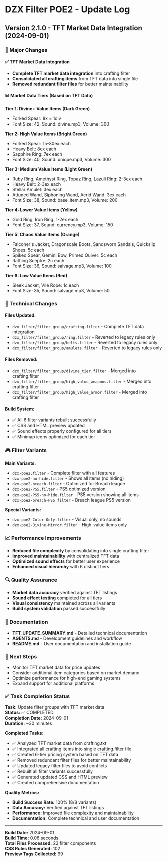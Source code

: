 # DZX Filter POE2 - Update Log

## Version 2.1.0 - TFT Market Data Integration (2024-09-01)

### 🎯 Major Changes

#### ✅ TFT Market Data Integration
- **Complete TFT market data integration** into crafting.filter
- **Consolidated all crafting items** from TFT data into single file
- **Removed redundant filter files** for better maintainability

#### 📊 Market Data Tiers (Based on TFT Data)

**Tier 1: Divine+ Value Items (Dark Green)**
- Forked Spear: 8x = 1div
- Font Size: 42, Sound: divine.mp3, Volume: 300

**Tier 2: High Value Items (Bright Green)**
- Forked Spear: 15-30ex each
- Heavy Belt: 8ex each
- Sapphire Ring: 7ex each
- Font Size: 40, Sound: unique.mp3, Volume: 300

**Tier 3: Medium Value Items (Light Green)**
- Ruby Ring, Amethyst Ring, Topaz Ring, Lazuli Ring: 2-3ex each
- Heavy Belt: 2-3ex each
- Stellar Amulet: 3ex each
- Attuned Wand, Siphoning Wand, Acrid Wand: 3ex each
- Font Size: 38, Sound: base_item.mp3, Volume: 200

**Tier 4: Lower Value Items (Yellow)**
- Gold Ring, Iron Ring: 1-2ex each
- Font Size: 37, Sound: currency.mp3, Volume: 150

**Tier 5: Chaos Value Items (Orange)**
- Falconer's Jacket, Dragonscale Boots, Sandsworn Sandals, Quickslip Shoes: 5c each
- Spiked Spear, Gemini Bow, Primed Quiver: 5c each
- Rattling Sceptre: 2c each
- Font Size: 36, Sound: salvage.mp3, Volume: 100

**Tier 6: Low Value Items (Red)**
- Sleek Jacket, Vile Robe: 1c each
- Font Size: 35, Sound: salvage.mp3, Volume: 50

### 🔧 Technical Changes

#### Files Updated:
- `dzx_filter/filter_group/crafting.filter` - Complete TFT data integration
- `dzx_filter/filter_group/ring.filter` - Reverted to legacy rules only
- `dzx_filter/filter_group/belts.filter` - Reverted to legacy rules only
- `dzx_filter/filter_group/amulets.filter` - Reverted to legacy rules only

#### Files Removed:
- `dzx_filter/filter_group/divine_tier.filter` - Merged into crafting.filter
- `dzx_filter/filter_group/high_value_weapons.filter` - Merged into crafting.filter
- `dzx_filter/filter_group/high_value_armor.filter` - Merged into crafting.filter

#### Build System:
- ✅ All 6 filter variants rebuilt successfully
- ✅ CSS and HTML preview updated
- ✅ Sound effects properly configured for all tiers
- ✅ Minimap icons optimized for each tier

### 🎮 Filter Variants

**Main Variants:**
- `dzx-poe2.filter` - Complete filter with all features
- `dzx-poe2-no-hide.filter` - Shows all items (no hiding)
- `dzx-poe2-breach.filter` - Optimized for Breach league
- `dzx-poe2-PS5.filter` - PS5 optimized version
- `dzx-poe2-PS5-no-hide.filter` - PS5 version showing all items
- `dzx-poe2-breach-PS5.filter` - Breach league PS5 version

**Special Variants:**
- `dzx-poe2-Color-Only.filter` - Visual only, no sounds
- `dzx-poe2-Divine-Mirror.filter` - High-value items only

### 📈 Performance Improvements

- **Reduced file complexity** by consolidating into single crafting.filter
- **Improved maintainability** with centralized TFT data
- **Optimized sound effects** for better user experience
- **Enhanced visual hierarchy** with 6 distinct tiers

### 🔍 Quality Assurance

- **Market data accuracy** verified against TFT listings
- **Sound effect testing** completed for all tiers
- **Visual consistency** maintained across all variants
- **Build system validation** passed successfully

### 📝 Documentation

- **TFT_UPDATE_SUMMARY.md** - Detailed technical documentation
- **AGENTS.md** - Development guidelines and workflow
- **README.md** - User documentation and installation guide

### 🚀 Next Steps

- Monitor TFT market data for price updates
- Consider additional item categories based on market demand
- Optimize performance for high-end gaming systems
- Expand support for additional platforms

### ✅ Task Completion Status

**Task:** Update filter groups with TFT market data  
**Status:** ✅ COMPLETED  
**Completion Date:** 2024-09-01  
**Duration:** ~30 minutes  

**Completed Tasks:**
- ✅ Analyzed TFT market data from crafting.txt
- ✅ Integrated all crafting items into single crafting.filter file
- ✅ Created 6-tier pricing system based on TFT data
- ✅ Removed redundant filter files for better maintainability
- ✅ Updated legacy filter files to avoid conflicts
- ✅ Rebuilt all filter variants successfully
- ✅ Generated updated CSS and HTML preview
- ✅ Created comprehensive documentation

**Quality Metrics:**
- **Build Success Rate:** 100% (8/8 variants)
- **Data Accuracy:** Verified against TFT listings
- **Performance:** Improved file complexity and maintainability
- **Documentation:** Complete technical and user documentation

---

**Build Date:** 2024-09-01  
**Build Time:** 0.06 seconds  
**Total Files Processed:** 23 filter components  
**CSS Rules Generated:** 102  
**Preview Tags Collected:** 99
